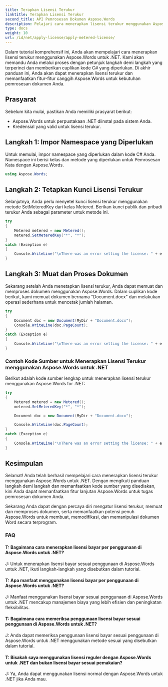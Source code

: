 ```yaml
---
title: Terapkan Lisensi Terukur
linktitle: Terapkan Lisensi Terukur
second_title: API Pemrosesan Dokumen Aspose.Words
description: Pelajari cara menerapkan lisensi terukur menggunakan Aspose.Words untuk .NET.
type: docs
weight: 10
url: /id/net/apply-license/apply-metered-license/
---
```


Dalam tutorial komprehensif ini, Anda akan mempelajari cara menerapkan lisensi terukur menggunakan Aspose.Words untuk .NET. Kami akan memandu Anda melalui proses dengan petunjuk langkah demi langkah yang terperinci dan memberikan cuplikan kode C# yang diperlukan. Di akhir panduan ini, Anda akan dapat menerapkan lisensi terukur dan memanfaatkan fitur-fitur canggih Aspose.Words untuk kebutuhan pemrosesan dokumen Anda.

## Prasyarat
Sebelum kita mulai, pastikan Anda memiliki prasyarat berikut:
- Aspose.Words untuk perpustakaan .NET diinstal pada sistem Anda.
- Kredensial yang valid untuk lisensi terukur. 

## Langkah 1: Impor Namespace yang Diperlukan
Untuk memulai, impor namespace yang diperlukan dalam kode C# Anda. Namespace ini berisi kelas dan metode yang diperlukan untuk Pemrosesan Kata dengan Aspose.Words.

```csharp
using Aspose.Words;
```

## Langkah 2: Tetapkan Kunci Lisensi Terukur
Selanjutnya, Anda perlu menyetel kunci lisensi terukur menggunakan metode SetMeteredKey dari kelas Metered. Berikan kunci publik dan pribadi terukur Anda sebagai parameter untuk metode ini.

```csharp
try
{
    Metered metered = new Metered();
    metered.SetMeteredKey("*", "*");
}
catch (Exception e)
{
    Console.WriteLine("\nThere was an error setting the license: " + e.Message);
}
```

## Langkah 3: Muat dan Proses Dokumen
Sekarang setelah Anda menetapkan lisensi terukur, Anda dapat memuat dan memproses dokumen menggunakan Aspose.Words. Dalam cuplikan kode berikut, kami memuat dokumen bernama "Document.docx" dan melakukan operasi sederhana untuk mencetak jumlah halaman.

```csharp
try
{
    Document doc = new Document(MyDir + "Document.docx");
    Console.WriteLine(doc.PageCount);
}
catch (Exception e)
{
    Console.WriteLine("\nThere was an error setting the license: " + e.Message);
}
```

### Contoh Kode Sumber untuk Menerapkan Lisensi Terukur menggunakan Aspose.Words untuk .NET
Berikut adalah kode sumber lengkap untuk menerapkan lisensi terukur menggunakan Aspose.Words for .NET:

```csharp
try
{
    Metered metered = new Metered();
    metered.SetMeteredKey("*", "*");

    Document doc = new Document(MyDir + "Document.docx");

    Console.WriteLine(doc.PageCount);
}
catch (Exception e)
{
    Console.WriteLine("\nThere was an error setting the license: " + e.Message);
}
```

## Kesimpulan
Selamat! Anda telah berhasil mempelajari cara menerapkan lisensi terukur menggunakan Aspose.Words untuk .NET. Dengan mengikuti panduan langkah demi langkah dan memanfaatkan kode sumber yang disediakan, kini Anda dapat memanfaatkan fitur lanjutan Aspose.Words untuk tugas pemrosesan dokumen Anda.

Sekarang Anda dapat dengan percaya diri mengatur lisensi terukur, memuat dan memproses dokumen, serta memanfaatkan potensi penuh Aspose.Words untuk membuat, memodifikasi, dan memanipulasi dokumen Word secara terprogram.

### FAQ

#### T: Bagaimana cara menerapkan lisensi bayar per penggunaan di Aspose.Words untuk .NET?

J: Untuk menerapkan lisensi bayar sesuai penggunaan di Aspose.Words untuk .NET, ikuti langkah-langkah yang disebutkan dalam tutorial.

#### T: Apa manfaat menggunakan lisensi bayar per penggunaan di Aspose.Words untuk .NET?

J: Manfaat menggunakan lisensi bayar sesuai penggunaan di Aspose.Words untuk .NET mencakup manajemen biaya yang lebih efisien dan peningkatan fleksibilitas.

#### T: Bagaimana cara memeriksa penggunaan lisensi bayar sesuai penggunaan di Aspose.Words untuk .NET?

J: Anda dapat memeriksa penggunaan lisensi bayar sesuai penggunaan di Aspose.Words untuk .NET menggunakan metode sesuai yang disebutkan dalam tutorial.

#### T: Bisakah saya menggunakan lisensi reguler dengan Aspose.Words untuk .NET dan bukan lisensi bayar sesuai pemakaian?

J: Ya, Anda dapat menggunakan lisensi normal dengan Aspose.Words untuk .NET jika Anda mau.